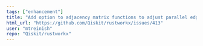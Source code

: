 ```yaml
---
tags: ["enhancement"]
title: "Add option to adjacency matrix functions to adjust parallel edge behavior"
html_url: "https://github.com/Qiskit/rustworkx/issues/413"
user: "mtreinish"
repo: "Qiskit/rustworkx"
---
```


